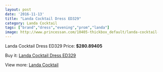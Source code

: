 ```yaml
---
layout: post
date: '2016-11-13'
title: "Landa Cocktail Dress ED329"
category: Landa Cocktail
tags: ["brand","dress","evening","prom","landa"]
image: http://www.princessan.com/10405-thickbox_default/landa-cocktail-dress-ed329.jpg
---
```

Landa Cocktail Dress ED329
Price: **$280.89405**
<a href="https://www.princessan.com/en/landa-cocktail/4495-landa-cocktail-dress-ed329.html"><amp-img layout="responsive" width="600" height="600" src="//www.princessan.com/10405-thickbox_default/landa-cocktail-dress-ed329.jpg" alt="Landa Cocktail Dress ED329 0" /></a>
<a href="https://www.princessan.com/en/landa-cocktail/4495-landa-cocktail-dress-ed329.html"><amp-img layout="responsive" width="600" height="600" src="//www.princessan.com/10406-thickbox_default/landa-cocktail-dress-ed329.jpg" alt="Landa Cocktail Dress ED329 1" /></a>

Buy it: [Landa Cocktail Dress ED329](https://www.princessan.com/en/landa-cocktail/4495-landa-cocktail-dress-ed329.html "Landa Cocktail Dress ED329")

View more: [Landa Cocktail](https://www.princessan.com/en/30-landa-cocktail "Landa Cocktail")